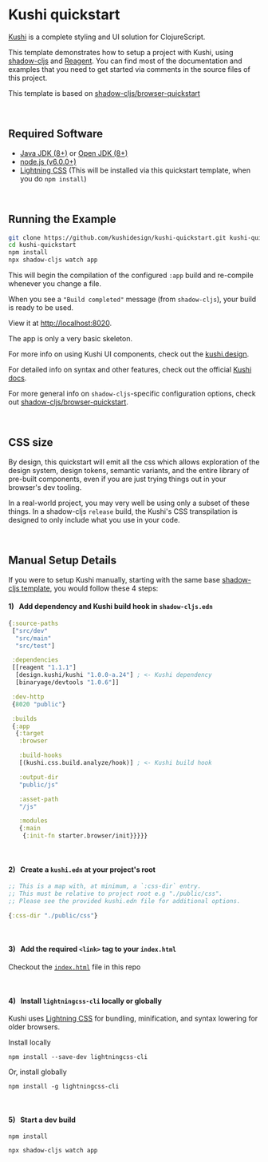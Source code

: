 # Kushi quickstart
[Kushi](https://github.com/kushidesign/kushi) is a complete styling and UI solution for ClojureScript.

This template demonstrates how to setup a project with Kushi, using [shadow-cljs](https://github.com/thheller/shadow-cljs) and [Reagent](https://reagent-project.github.io/). You can find most of the documentation and examples that you need to get started via comments in the source files of this project.

This template is based on [shadow-cljs/browser-quickstart](https://github.com/shadow-cljs/quickstart-browser)



<br>

## Required Software

- [Java JDK (8+)](http://www.oracle.com/technetwork/java/javase/downloads/index.html) or [Open JDK (8+)](http://jdk.java.net/10/)
- [node.js (v6.0.0+)](https://nodejs.org/en/download/)
- [Lightning CSS](https://lightningcss.dev/docs.html) (This will be installed via this quickstart template, when you do `npm install`)


<br>

## Running the Example

```bash
git clone https://github.com/kushidesign/kushi-quickstart.git kushi-quickstart
cd kushi-quickstart
npm install
npx shadow-cljs watch app
```

This will begin the compilation of the configured `:app` build and re-compile whenever you change a file.

When you see a `"Build completed"` message (from `shadow-cljs`), your build is ready to be used.


View it at [http://localhost:8020](http://localhost:8020).

The app is only a very basic skeleton.

For more info on using Kushi UI components, check out the [kushi.design](https://kushi.design).

For detailed info on syntax and other features, check out the official [Kushi docs](https://github.com/kushidesign/kushi).

For more general info on `shadow-cljs`-specific configuration options, check out [shadow-cljs/browser-quickstart](https://github.com/shadow-cljs/quickstart-browser). 

<br>

## CSS size

By design, this quickstart will emit all the css which allows exploration of the design system, design tokens, semantic variants, and the entire library of pre-built components, even if you are just trying things out in your browser's dev tooling.

In a real-world project, you may very well be using only a subset of these things. In a shadow-cljs `release` build, the Kushi's CSS transpilation is designed to only include what you use in your code. 


<br>

## Manual Setup Details
If you were to setup Kushi manually, starting with the same base [shadow-cljs template](https://github.com/shadow-cljs/quickstart-browser), you would follow these 4 steps:

#### 1) &nbsp; Add dependency and Kushi build hook in `shadow-cljs.edn`
```Clojure
{:source-paths
 ["src/dev"
  "src/main"
  "src/test"]

 :dependencies
 [[reagent "1.1.1"]
  [design.kushi/kushi "1.0.0-a.24"] ; <- Kushi dependency
  [binaryage/devtools "1.0.6"]]

 :dev-http
 {8020 "public"}

 :builds
 {:app
  {:target
   :browser

   :build-hooks
   [(kushi.css.build.analyze/hook)] ; <- Kushi build hook

   :output-dir
   "public/js"

   :asset-path
   "/js"

   :modules
   {:main
    {:init-fn starter.browser/init}}}}}
```
<br>

#### 2) &nbsp; Create a `kushi.edn` at your project's root

```Clojure
;; This is a map with, at minimum, a `:css-dir` entry.
;; This must be relative to project root e.g "./public/css".
;; Please see the provided kushi.edn file for additional options.

{:css-dir "./public/css"}
```
<br>

#### 3) &nbsp; Add the required `<link>` tag to your `index.html`
Checkout the [`index.html`](https://github.com/kushidesign/kushi-quickstart/blob/main/public/index.html) file in this repo

<br>

#### 4) &nbsp; Install `lightningcss-cli` locally or globally
 Kushi uses [Lightning CSS](https://lightningcss.dev/) for bundling,
 minification, and syntax lowering for older browsers.

 Install locally
 ```
 npm install --save-dev lightningcss-cli
 ```
 Or, install globally
 ```
 npm install -g lightningcss-cli
 ```

 <br>


#### 5) &nbsp; Start a dev build

```
npm install 

npx shadow-cljs watch app
```
